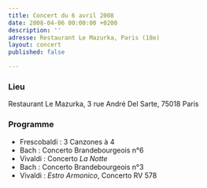 ```yaml
---
title: Concert du 6 avril 2008
date: 2008-04-06 00:00:00 +0200
description: ''
adresse: Restaurant Le Mazurka, Paris (18e)
layout: concert
published: false

---
```

### Lieu

Restaurant Le Mazurka, 3 rue André Del Sarte, 75018 Paris

### Programme

* Frescobaldi : 3 Canzones à 4
* Bach : Concerto Brandebourgeois n°6
* Vivaldi : Concerto _La Notte_
* Bach : Concerto Brandebourgeois n°3
* Vivaldi : _Estro Armonico_, Concerto RV 578